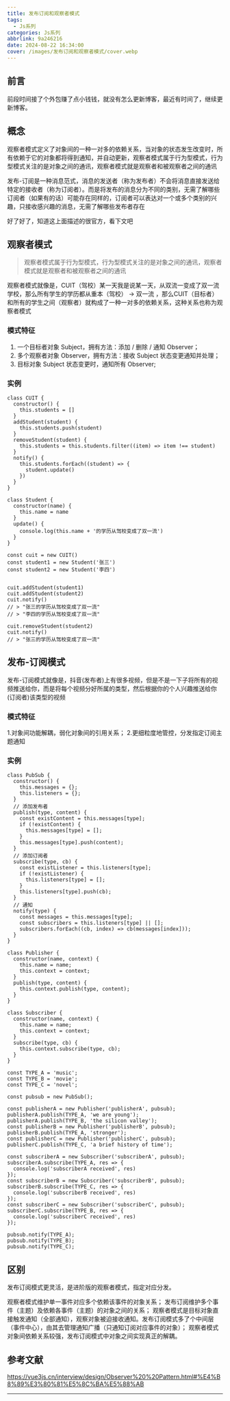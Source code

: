 ```yaml
---
title: 发布订阅和观察者模式
tags:
  - Js系列
categories: Js系列
abbrlink: 9a246216
date: 2024-08-22 16:34:00
cover: /images/发布订阅和观察者模式/cover.webp
---
```


## 前言

前段时间接了个外包赚了点小钱钱，就没有怎么更新博客，最近有时间了，继续更新博客。

## 概念

观察者模式定义了对象间的一种一对多的依赖关系，当对象的状态发生改变时，所有依赖于它的对象都将得到通知，并自动更新，观察者模式属于行为型模式，行为型模式关注的是对象之间的通讯，观察者模式就是观察者和被观察者之间的通讯

发布-订阅是一种消息范式，消息的发送者（称为发布者）不会将消息直接发送给特定的接收者（称为订阅者）。而是将发布的消息分为不同的类别，无需了解哪些订阅者（如果有的话）可能存在同样的，订阅者可以表达对一个或多个类别的兴趣，只接收感兴趣的消息，无需了解哪些发布者存在

好了好了，知道这上面描述的很官方，看下文吧

## 观察者模式

> 观察者模式属于行为型模式，行为型模式关注的是对象之间的通讯，观察者模式就是观察者和被观察者之间的通讯

观察者模式就像是，CUIT（驾校）某一天我是说某一天，从双流一变成了双一流学校，那么所有学生的学历都从重本（驾校） -> 双一流
，那么CUIT（目标者）和所有的学生之间（观察者）就构成了一种一对多的依赖关系，这种关系也称为观察者模式

### 模式特征

1. 一个目标者对象 Subject，拥有方法：添加 / 删除 / 通知 Observer；
2. 多个观察者对象 Observer，拥有方法：接收 Subject 状态变更通知并处理；
3. 目标对象 Subject 状态变更时，通知所有 Observer;

### 实例

``` tsx
class CUIT {
  constructor() {
    this.students = []
  }
  addStudent(student) {
    this.students.push(student)
  }
  removeStudent(student) {
    this.students = this.students.filter((item) => item !== student)
  }
  notify() {
    this.students.forEach((student) => {
      student.update()
    })
  }
}

class Student {
  constructor(name) {
    this.name = name
  }
  update() {
    console.log(this.name + '的学历从驾校变成了双一流')
  }
}

const cuit = new CUIT()
const student1 = new Student('张三')
const student2 = new Student('李四')


cuit.addStudent(student1)
cuit.addStudent(student2)
cuit.notify()
// > "张三的学历从驾校变成了双一流"
// > "李四的学历从驾校变成了双一流"

cuit.removeStudent(student2)
cuit.notify()
// > "张三的学历从驾校变成了双一流"

```
## 发布-订阅模式

发布-订阅模式就像是，抖音(发布者)上有很多视频，但是不是一下子将所有的视频推送给你，而是将每个视频分好所属的类型，然后根据你的个人兴趣推送给你(订阅者)该类型的视频

### 模式特征

1.对象间功能解耦，弱化对象间的引用关系；
2.更细粒度地管控，分发指定订阅主题通知

### 实例


```tsx
class PubSub {
  constructor() {
    this.messages = {};
    this.listeners = {};
  }
  // 添加发布者
  publish(type, content) {
    const existContent = this.messages[type];
    if (!existContent) {
      this.messages[type] = [];
    }
    this.messages[type].push(content);
  }
  // 添加订阅者
  subscribe(type, cb) {
    const existListener = this.listeners[type];
    if (!existListener) {
      this.listeners[type] = [];
    }
    this.listeners[type].push(cb);
  }
  // 通知
  notify(type) {
    const messages = this.messages[type];
    const subscribers = this.listeners[type] || [];
    subscribers.forEach((cb, index) => cb(messages[index]));
  }
}

class Publisher {
  constructor(name, context) {
    this.name = name;
    this.context = context;
  }
  publish(type, content) {
    this.context.publish(type, content);
  }
}

class Subscriber {
  constructor(name, context) {
    this.name = name;
    this.context = context;
  }
  subscribe(type, cb) {
    this.context.subscribe(type, cb);
  }
}

const TYPE_A = 'music';
const TYPE_B = 'movie';
const TYPE_C = 'novel';

const pubsub = new PubSub();

const publisherA = new Publisher('publisherA', pubsub);
publisherA.publish(TYPE_A, 'we are young');
publisherA.publish(TYPE_B, 'the silicon valley');
const publisherB = new Publisher('publisherB', pubsub);
publisherB.publish(TYPE_A, 'stronger');
const publisherC = new Publisher('publisherC', pubsub);
publisherC.publish(TYPE_C, 'a brief history of time');

const subscriberA = new Subscriber('subscriberA', pubsub);
subscriberA.subscribe(TYPE_A, res => {
  console.log('subscriberA received', res)
});
const subscriberB = new Subscriber('subscriberB', pubsub);
subscriberB.subscribe(TYPE_C, res => {
  console.log('subscriberB received', res)
});
const subscriberC = new Subscriber('subscriberC', pubsub);
subscriberC.subscribe(TYPE_B, res => {
  console.log('subscriberC received', res)
});

pubsub.notify(TYPE_A);
pubsub.notify(TYPE_B);
pubsub.notify(TYPE_C);

```

## 区别

发布订阅模式更灵活，是进阶版的观察者模式，指定对应分发。

观察者模式维护单一事件对应多个依赖该事件的对象关系；
发布订阅维护多个事件（主题）及依赖各事件（主题）的对象之间的关系；
观察者模式是目标对象直接触发通知（全部通知），观察对象被迫接收通知。发布订阅模式多了个中间层（事件中心），由其去管理通知广播（只通知订阅对应事件的对象）；
观察者模式对象间依赖关系较强，发布订阅模式中对象之间实现真正的解耦。


## 参考文献

https://vue3js.cn/interview/design/Observer%20%20Pattern.html#%E4%B8%89%E3%80%81%E5%8C%BA%E5%88%AB

---
